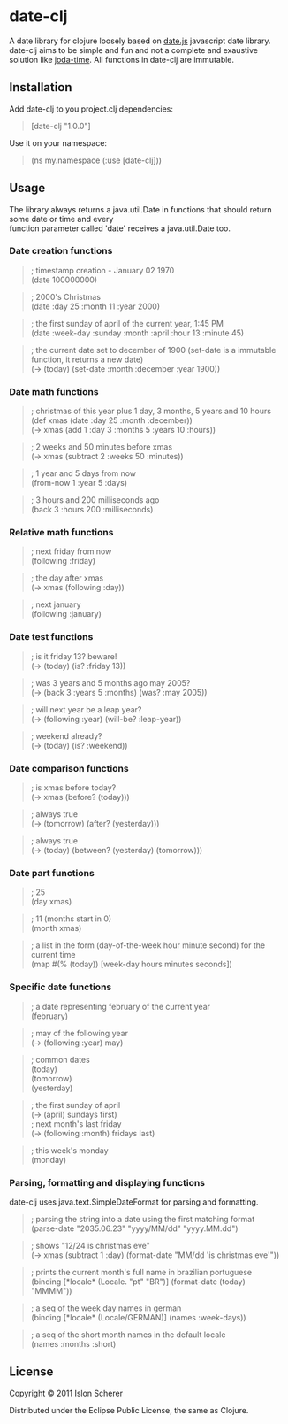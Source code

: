 # date-clj

A date library for clojure loosely based on [date.js](http://www.datejs.com/) javascript date library.<br/>
date-clj aims to be simple and fun and not a complete and exaustive solution like [joda-time](http://joda-time.sourceforge.net/).
All functions in date-clj are immutable.

## Installation

Add date-clj to you project.clj dependencies:

> [date-clj "1.0.0"]

Use it on your namespace:

> (ns my.namespace
>   (:use [date-clj]))

## Usage

The library always returns a java.util.Date in functions that should return some date or time and every<br/>
function parameter called 'date' receives a java.util.Date too.

### Date creation functions

> ; timestamp creation - January 02 1970<br/>
> (date 100000000)

> ; 2000's Christmas<br/>
> (date :day 25 :month 11 :year 2000)

> ; the first sunday of april of the current year, 1:45 PM<br/>
> (date :week-day :sunday :month :april :hour 13 :minute 45)

> ; the current date set to december of 1900 (set-date is a immutable function, it returns a new date)<br/>
> (-> (today) (set-date :month :december :year 1900))

### Date math functions

> ; christmas of this year plus 1 day, 3 months, 5 years and 10 hours<br/>
> (def xmas (date :day 25 :month :december))<br/>
> (-> xmas (add 1 :day 3 :months 5 :years 10 :hours))

> ; 2 weeks and 50 minutes before xmas<br/>
> (-> xmas (subtract 2 :weeks 50 :minutes))

> ; 1 year and 5 days from now<br/>
> (from-now 1 :year 5 :days)

> ; 3 hours and 200 milliseconds ago<br/>
> (back 3 :hours 200 :milliseconds)

### Relative math functions

> ; next friday from now<br/>
> (following :friday)

> ; the day after xmas<br/>
> (-> xmas (following :day))

> ; next january<br/>
> (following :january)

### Date test functions

> ; is it friday 13? beware!<br/>
> (-> (today) (is? :friday 13))

> ; was 3 years and 5 months ago may 2005?<br/>
> (-> (back 3 :years 5 :months) (was? :may 2005))

> ; will next year be a leap year?<br/>
> (-> (following :year) (will-be? :leap-year))

> ; weekend already?<br/>
> (-> (today) (is? :weekend))

### Date comparison functions

> ; is xmas before today?<br/>
> (-> xmas (before? (today)))

> ; always true<br/>
> (-> (tomorrow) (after? (yesterday)))

> ; always true<br/>
> (-> (today) (between? (yesterday) (tomorrow)))

### Date part functions

> ; 25<br/>
> (day xmas)

> ; 11 (months start in 0)<br/>
> (month xmas)

> ; a list in the form (day-of-the-week hour minute second) for the current time<br/>
> (map #(% (today)) [week-day hours minutes seconds])

### Specific date functions

> ; a date representing february of the current year<br/>
> (february)

> ; may of the following year<br/>
> (-> (following :year) may)

> ; common dates<br/>
> (today)<br/>
> (tomorrow)<br/>
> (yesterday)

> ; the first sunday of april<br/>
> (-> (april) sundays first)<br/>
> ; next month's last friday<br/>
> (-> (following :month) fridays last)

> ; this week's monday<br/>
> (monday)

### Parsing, formatting and displaying functions

date-clj uses java.text.SimpleDateFormat for parsing and formatting.

> ; parsing the string into a date using the first matching format<br/>
> (parse-date "2035.06.23" "yyyy/MM/dd" "yyyy.MM.dd")

> ; shows "12/24 is christmas eve"<br/>
> (-> xmas (subtract 1 :day) (format-date "MM/dd 'is christmas eve'"))

> ; prints the current month's full name in  brazilian portuguese<br/>
> (binding \[\*locale\* (Locale. "pt" "BR")\] (format-date (today) "MMMM"))

> ; a seq of the week day names in german<br/>
> (binding \[\*locale\* (Locale/GERMAN)\] (names :week-days))

> ; a seq of the short month names in the default locale<br/>
> (names :months :short)

## License

Copyright © 2011 Islon Scherer

Distributed under the Eclipse Public License, the same as Clojure.
